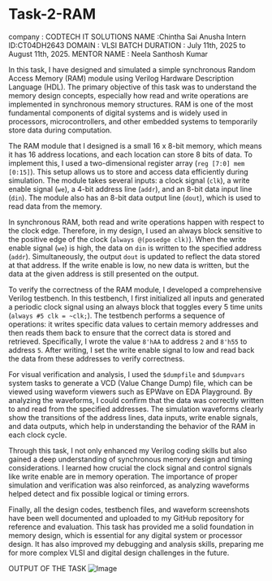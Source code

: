 # Task-2-RAM
company : CODTECH IT SOLUTIONS 
NAME :Chintha Sai Anusha 
Intern ID:CT04DH2643
DOMAIN : VLSI
BATCH DURATION : July 11th, 2025 to August 11th, 2025.
MENTOR  NAME : Neela Santhosh Kumar 

In this task, I have designed and simulated a simple synchronous Random Access Memory (RAM) module using Verilog Hardware Description Language (HDL). The primary objective of this task was to understand the memory design concepts, especially how read and write operations are implemented in synchronous memory structures. RAM is one of the most fundamental components of digital systems and is widely used in processors, microcontrollers, and other embedded systems to temporarily store data during computation.

The RAM module that I designed is a small 16 x 8-bit memory, which means it has 16 address locations, and each location can store 8 bits of data. To implement this, I used a two-dimensional register array (`reg [7:0] mem [0:15]`). This setup allows us to store and access data efficiently during simulation. The module takes several inputs: a clock signal (`clk`), a write enable signal (`we`), a 4-bit address line (`addr`), and an 8-bit data input line (`din`). The module also has an 8-bit data output line (`dout`), which is used to read data from the memory.

In synchronous RAM, both read and write operations happen with respect to the clock edge. Therefore, in my design, I used an always block sensitive to the positive edge of the clock (`always @(posedge clk)`). When the write enable signal (`we`) is high, the data on `din` is written to the specified address (`addr`). Simultaneously, the output `dout` is updated to reflect the data stored at that address. If the write enable is low, no new data is written, but the data at the given address is still presented on the output.

To verify the correctness of the RAM module, I developed a comprehensive Verilog testbench. In this testbench, I first initialized all inputs and generated a periodic clock signal using an always block that toggles every 5 time units (`always #5 clk = ~clk;`). The testbench performs a sequence of operations: it writes specific data values to certain memory addresses and then reads them back to ensure that the correct data is stored and retrieved. Specifically, I wrote the value `8'hAA` to address `2` and `8'h55` to address `5`. After writing, I set the write enable signal to low and read back the data from these addresses to verify correctness.

For visual verification and analysis, I used the `$dumpfile` and `$dumpvars` system tasks to generate a VCD (Value Change Dump) file, which can be viewed using waveform viewers such as EPWave on EDA Playground. By analyzing the waveforms, I could confirm that the data was correctly written to and read from the specified addresses. The simulation waveforms clearly show the transitions of the address lines, data inputs, write enable signals, and data outputs, which help in understanding the behavior of the RAM in each clock cycle.

Through this task, I not only enhanced my Verilog coding skills but also gained a deep understanding of synchronous memory design and timing considerations. I learned how crucial the clock signal and control signals like write enable are in memory operation. The importance of proper simulation and verification was also reinforced, as analyzing waveforms helped detect and fix possible logical or timing errors.

Finally, all the design codes, testbench files, and waveform screenshots have been well documented and uploaded to my GitHub repository for reference and evaluation. This task has provided me a solid foundation in memory design, which is essential for any digital system or processor design. It has also improved my debugging and analysis skills, preparing me for more complex VLSI and digital design challenges in the future.



OUTPUT OF THE TASK 
![Image](https://github.com/user-attachments/assets/a6ea24ff-040c-4c03-8daa-e5d7a651fe76)

